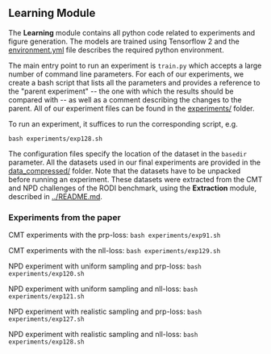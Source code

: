## Learning Module

The **Learning** module contains all python code related to experiments and figure generation. The models are trained using Tensorflow 2 and the [environment.yml](environment.yml) file describes the required python environment.

The main entry point to run an experiment is `train.py` which accepts a large number of command line parameters. For each of our experiments, we create a bash script that lists all the parameters and provides a reference to the "parent experiment" -- the one with which the results should be compared with -- as well as a comment describing the changes to the parent. All of our experiment files can be found in the [experiments/](experiments/) folder.

To run an experiment, it suffices to run the corresponding script, e.g.

`bash experiments/exp128.sh`

The configuration files specify the location of the dataset in the `basedir` parameter. All the datasets used in our final experiments are provided in the [data_compressed/](data_compressed/) folder. Note that the datasets have to be unpacked before running an experiment. These datasets were extracted from the CMT and NPD challenges of the RODI benchmark, using the **Extraction** module, described in [../README.md](../README.md).

### Experiments from the paper

CMT experiments with the prp-loss:
`bash experiments/exp91.sh`

CMT experiments with the nll-loss:
`bash experiments/exp129.sh`

NPD experiment with uniform sampling and prp-loss:
`bash experiments/exp120.sh`

NPD experiment with uniform sampling and nll-loss:
`bash experiments/exp121.sh`

NPD experiment with realistic sampling and prp-loss:
`bash experiments/exp127.sh`

NPD experiment with realistic sampling and nll-loss:
`bash experiments/exp128.sh`
